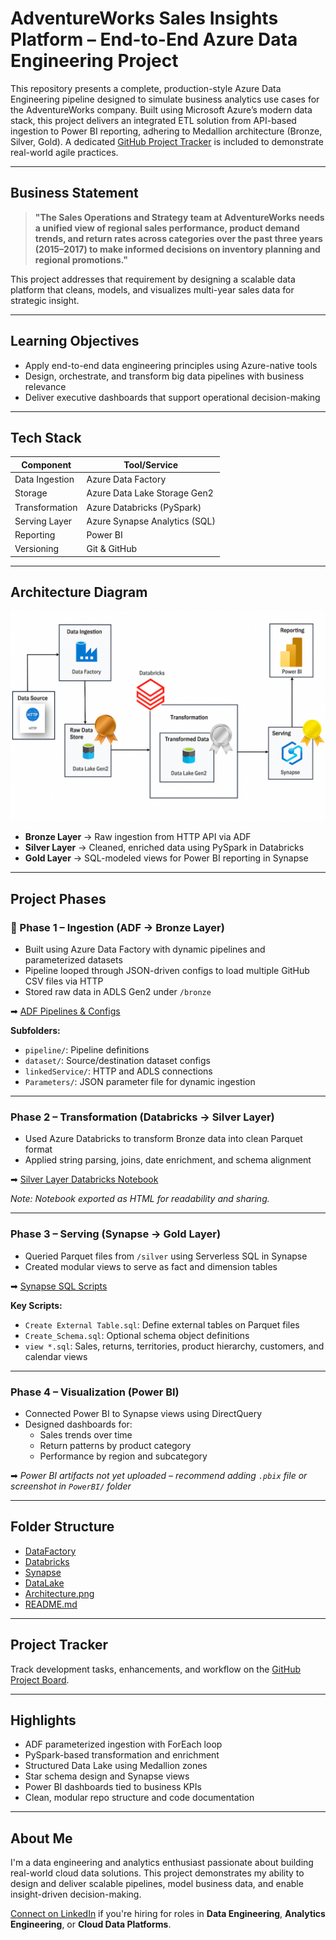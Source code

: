 # AdventureWorks Sales Insights Platform – End-to-End Azure Data Engineering Project

This repository presents a complete, production-style Azure Data Engineering pipeline designed to simulate business analytics use cases for the AdventureWorks company. Built using Microsoft Azure’s modern data stack, this project delivers an integrated ETL solution from API-based ingestion to Power BI reporting, adhering to Medallion architecture (Bronze, Silver, Gold). A dedicated [GitHub Project Tracker](https://github.com/users/PratikshaGund10/projects/2) is included to demonstrate real-world agile practices.

---

## Business Statement

> **"The Sales Operations and Strategy team at AdventureWorks needs a unified view of regional sales performance, product demand trends, and return rates across categories over the past three years (2015–2017) to make informed decisions on inventory planning and regional promotions."**

This project addresses that requirement by designing a scalable data platform that cleans, models, and visualizes multi-year sales data for strategic insight.

---

## Learning Objectives

- Apply end-to-end data engineering principles using Azure-native tools
- Design, orchestrate, and transform big data pipelines with business relevance
- Deliver executive dashboards that support operational decision-making

---

## Tech Stack

| Component      | Tool/Service                    |
|----------------|----------------------------------|
| Data Ingestion | Azure Data Factory              |
| Storage        | Azure Data Lake Storage Gen2    |
| Transformation | Azure Databricks (PySpark)      |
| Serving Layer  | Azure Synapse Analytics (SQL)   |
| Reporting      | Power BI                        |
| Versioning     | Git & GitHub                    |

---

## Architecture Diagram

![Azure Medallion Architecture](./Architecture.png)

- **Bronze Layer** → Raw ingestion from HTTP API via ADF  
- **Silver Layer** → Cleaned, enriched data using PySpark in Databricks  
- **Gold Layer** → SQL-modeled views for Power BI reporting in Synapse

---

## Project Phases

### 🔹 Phase 1 – Ingestion (ADF → Bronze Layer)
- Built using Azure Data Factory with dynamic pipelines and parameterized datasets
- Pipeline looped through JSON-driven configs to load multiple GitHub CSV files via HTTP
- Stored raw data in ADLS Gen2 under `/bronze`

➡ [ADF Pipelines & Configs](./DataFactory/Dynamic_support_live)

**Subfolders:**
- `pipeline/`: Pipeline definitions  
- `dataset/`: Source/destination dataset configs  
- `linkedService/`: HTTP and ADLS connections  
- `Parameters/`: JSON parameter file for dynamic ingestion

---

### Phase 2 – Transformation (Databricks → Silver Layer)
- Used Azure Databricks to transform Bronze data into clean Parquet format
- Applied string parsing, joins, date enrichment, and schema alignment

➡ [Silver Layer Databricks Notebook](./Databricks/Notebooks/Sliver%20Layer.html)

*Note: Notebook exported as HTML for readability and sharing.*

---

### Phase 3 – Serving (Synapse → Gold Layer)
- Queried Parquet files from `/silver` using Serverless SQL in Synapse
- Created modular views to serve as fact and dimension tables

➡ [Synapse SQL Scripts](./Synapse)

**Key Scripts:**
- `Create External Table.sql`: Define external tables on Parquet files  
- `Create_Schema.sql`: Optional schema object definitions  
- `view *.sql`: Sales, returns, territories, product hierarchy, customers, and calendar views

---

### Phase 4 – Visualization (Power BI)
- Connected Power BI to Synapse views using DirectQuery
- Designed dashboards for:
  - Sales trends over time
  - Return patterns by product category
  - Performance by region and subcategory

➡ *Power BI artifacts not yet uploaded – recommend adding `.pbix` file or screenshot in `PowerBI/` folder*

---

## Folder Structure

-  [DataFactory](https://github.com/PratikshaGund/adventureworks-azure-project/tree/main/DataFactory/Dynamic_support_live)
-  [Databricks](https://github.com/PratikshaGund/adventureworks-azure-project/tree/main/Databricks/Notebooks)
-  [Synapse](https://github.com/PratikshaGund/adventureworks-azure-project/tree/main/Synapse)
-  [DataLake](https://github.com/PratikshaGund/adventureworks-azure-project/tree/main/DataLake)
-  [Architecture.png](https://github.com/PratikshaGund/adventureworks-azure-project/blob/main/Architecture.png)
-  [README.md](https://github.com/PratikshaGund/adventureworks-azure-project/blob/main/README.md)


---

## Project Tracker

Track development tasks, enhancements, and workflow on the [GitHub Project Board](https://github.com/yourusername/your-repo-name/projects/1).

---

## Highlights

-  ADF parameterized ingestion with ForEach loop  
-  PySpark-based transformation and enrichment  
-  Structured Data Lake using Medallion zones  
-  Star schema design and Synapse views  
-  Power BI dashboards tied to business KPIs  
-  Clean, modular repo structure and code documentation

---

## About Me

I'm a data engineering and analytics enthusiast passionate about building real-world cloud data solutions. This project demonstrates my ability to design and deliver scalable pipelines, model business data, and enable insight-driven decision-making.

[Connect on LinkedIn](https://www.linkedin.com/in/pratiksha-gund/) if you're hiring for roles in **Data Engineering**, **Analytics Engineering**, or **Cloud Data Platforms**.
